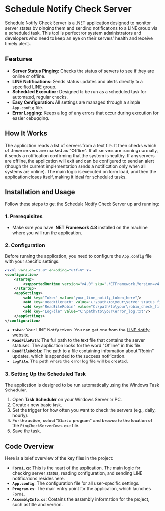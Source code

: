 
# Schedule Notify Check Server

 

Schedule Notify Check Server is a .NET application designed to monitor server status by pinging them and sending notifications to a LINE group via a scheduled task. This tool is perfect for system administrators and developers who need to keep an eye on their servers' health and receive timely alerts.

## Features

  * **Server Status Pinging:** Checks the status of servers to see if they are online or offline.
  * **LINE Notifications:** Sends status updates and alerts directly to a specified LINE group.
  * **Scheduled Execution:** Designed to be run as a scheduled task for automated, regular checks.
  * **Easy Configuration:** All settings are managed through a simple `App.config` file.
  * **Error Logging:** Keeps a log of any errors that occur during execution for easier debugging.

## How It Works

The application reads a list of servers from a text file. It then checks which of these servers are marked as "Offline". If all servers are running normally, it sends a notification confirming that the system is healthy. If any servers are offline, the application will exit and can be configured to send an alert (though the current implementation sends a notification only when all systems are online). The main logic is executed on form load, and then the application closes itself, making it ideal for scheduled tasks.

## Installation and Usage

Follow these steps to get the Schedule Notify Check Server up and running:

### 1\. Prerequisites

  * Make sure you have **.NET Framework 4.8** installed on the machine where you will run the application.

### 2\. Configuration

Before running the application, you need to configure the `App.config` file with your specific settings.

```xml
<?xml version="1.0" encoding="utf-8" ?>
<configuration>
	<startup>
		<supportedRuntime version="v4.0" sku=".NETFramework,Version=v4.8" />
	</startup>
	<appSettings>
		<add key="Token" value="your_line_notify_token_here"/>
		<add key="ReadFilePath" value="C:\path\to\your\server_status_file.txt"/>
		<add key="ReadFileRobin" value="C:\path\to\your\robin_check_file.txt"/>
		<add key="LogFile" value="C:\path\to\your\error_log.txt"/>
	</appSettings>
</configuration>
```

  * **`Token`**: Your LINE Notify token. You can get one from the [LINE Notify website](https://notify-bot.line.me/my/).
  * **`ReadFilePath`**: The full path to the text file that contains the server statuses. The application looks for the word "Offline" in this file.
  * **`ReadFileRobin`**: The path to a file containing information about "Robin" updates, which is appended to the success notification.
  * **`LogFile`**: The path where the error log file will be created.

### 3\. Setting Up the Scheduled Task

The application is designed to be run automatically using the Windows Task Scheduler.

1.  Open **Task Scheduler** on your Windows Server or PC.
2.  Create a new basic task.
3.  Set the trigger for how often you want to check the servers (e.g., daily, hourly).
4.  For the action, select "Start a program" and browse to the location of the `PingCheckServerDown.exe` file.
5.  Save the task.

## Code Overview

Here is a brief overview of the key files in the project:

  * **`Form1.cs`**: This is the heart of the application. The main logic for checking server status, reading configuration, and sending LINE notifications resides here.
  * **`App.config`**: The configuration file for all user-specific settings.
  * **`Program.cs`**: The main entry point for the application, which launches `Form1`.
  * **`AssemblyInfo.cs`**: Contains the assembly information for the project, such as title and version.
